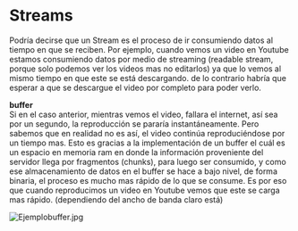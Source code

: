 # Streams

Podría decirse que un Stream es el proceso de ir consumiendo datos al tiempo en que se reciben. Por ejemplo, cuando vemos un video en Youtube estamos consumiendo datos por medio de streaming (readable stream, porque solo podemos ver los videos mas no editarlos) ya que lo vemos al mismo tiempo en que este se está descargando. de lo contrario habría que esperar a que se descargue el video por completo para poder verlo.

**buffer**  
Si en el caso anterior, mientras vemos el video, fallara el internet, así sea por un segundo, la reproducción se pararía instantáneamente. Pero sabemos que en realidad no es así, el video continúa reproduciéndose por un tiempo mas. Esto es gracias a la implementación de un buffer el cuál es un espacio en memoria ram en donde la información proveniente del servidor llega por fragmentos (chunks), para luego ser consumido, y como ese almacenamiento de datos en el buffer se hace a bajo nivel, de forma binaria, el proceso es mucho mas rápido de lo que se consume. Es por eso que cuando reproducimos un video en Youtube vemos que este se carga mas rápido. (dependiendo del ancho de banda claro está)

![Ejemplobuffer.jpg](https://static.platzi.com/media/user_upload/Ejemplobuffer-7c9b1f95-15ae-44d0-b460-405f66297583.jpg)